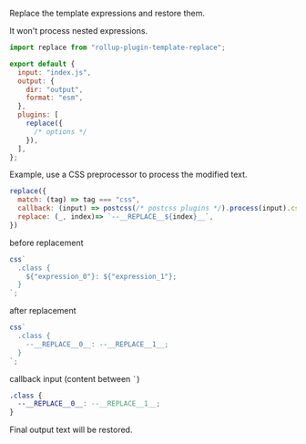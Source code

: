Replace the template expressions and restore them.

It won't process nested expressions.

```js
import replace from "rollup-plugin-template-replace";

export default {
  input: "index.js",
  output: {
    dir: "output",
    format: "esm",
  },
  plugins: [
    replace({
      /* options */
    }),
  ],
};
```

Example, use a CSS preprocessor to process the modified text.

```js
replace({
  match: (tag) => tag === "css",
  callback: (input) => postcss(/* postcss plugins */).process(input).css.trim(),
  replace: (_, index)=> `--__REPLACE__${index}__`, 
})
```

before replacement

```js
css`
  .class {
    ${"expression_0"}: ${"expression_1"};
  }
`;
```

after replacement

```js
css`
  .class {
    --__REPLACE__0__: --__REPLACE__1__;
  }
`;
```

callback input (content between `` ` ``)

```css
.class {
  --__REPLACE__0__: --__REPLACE__1__;
}
```

Final output text will be restored.
